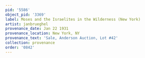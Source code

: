 ```yaml
---
pid: '5586'
object_pid: '3369'
label: Moses and the Israelites in the Wilderness (New York)
artist: janbrueghel
provenance_date: Jan 22 1931
provenance_location: New York, NY
provenance_text: 'Sale, Anderson Auction, Lot #42'
collection: provenance
order: '0842'
---
```

